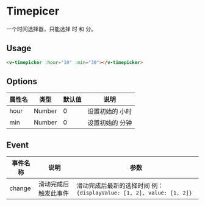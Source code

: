 # Timepicer

一个时间选择器，只能选择 时 和 分。

## Usage
```html
<v-timepicker :hour="10" :min="30"></v-timepicker>
```

## Options
属性名   |    类型      |     默认值     |     说明
----    | ----         | ----    | ----    |
hour    |  Number     |  0  |   设置初始的 小时
min     |  Number     |  0  |   设置初始的 分钟

## Event
事件名称   |    说明      |     参数
----    | ----         | ----    |
change  |  滑动完成后触发此事件 | 滑动完成后最新的选择时间  例：`{displayValue: [1, 2], value: [1, 2]}`
